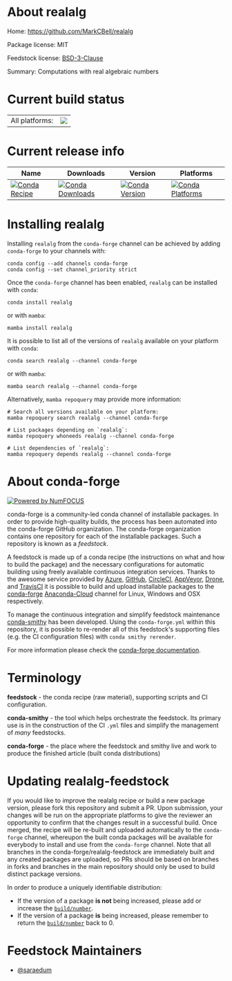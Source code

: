 About realalg
=============

Home: https://github.com/MarkCBell/realalg

Package license: MIT

Feedstock license: [BSD-3-Clause](https://github.com/conda-forge/realalg-feedstock/blob/main/LICENSE.txt)

Summary: Computations with real algebraic numbers

Current build status
====================


<table><tr><td>All platforms:</td>
    <td>
      <a href="https://dev.azure.com/conda-forge/feedstock-builds/_build/latest?definitionId=18196&branchName=main">
        <img src="https://dev.azure.com/conda-forge/feedstock-builds/_apis/build/status/realalg-feedstock?branchName=main">
      </a>
    </td>
  </tr>
</table>

Current release info
====================

| Name | Downloads | Version | Platforms |
| --- | --- | --- | --- |
| [![Conda Recipe](https://img.shields.io/badge/recipe-realalg-green.svg)](https://anaconda.org/conda-forge/realalg) | [![Conda Downloads](https://img.shields.io/conda/dn/conda-forge/realalg.svg)](https://anaconda.org/conda-forge/realalg) | [![Conda Version](https://img.shields.io/conda/vn/conda-forge/realalg.svg)](https://anaconda.org/conda-forge/realalg) | [![Conda Platforms](https://img.shields.io/conda/pn/conda-forge/realalg.svg)](https://anaconda.org/conda-forge/realalg) |

Installing realalg
==================

Installing `realalg` from the `conda-forge` channel can be achieved by adding `conda-forge` to your channels with:

```
conda config --add channels conda-forge
conda config --set channel_priority strict
```

Once the `conda-forge` channel has been enabled, `realalg` can be installed with `conda`:

```
conda install realalg
```

or with `mamba`:

```
mamba install realalg
```

It is possible to list all of the versions of `realalg` available on your platform with `conda`:

```
conda search realalg --channel conda-forge
```

or with `mamba`:

```
mamba search realalg --channel conda-forge
```

Alternatively, `mamba repoquery` may provide more information:

```
# Search all versions available on your platform:
mamba repoquery search realalg --channel conda-forge

# List packages depending on `realalg`:
mamba repoquery whoneeds realalg --channel conda-forge

# List dependencies of `realalg`:
mamba repoquery depends realalg --channel conda-forge
```


About conda-forge
=================

[![Powered by
NumFOCUS](https://img.shields.io/badge/powered%20by-NumFOCUS-orange.svg?style=flat&colorA=E1523D&colorB=007D8A)](https://numfocus.org)

conda-forge is a community-led conda channel of installable packages.
In order to provide high-quality builds, the process has been automated into the
conda-forge GitHub organization. The conda-forge organization contains one repository
for each of the installable packages. Such a repository is known as a *feedstock*.

A feedstock is made up of a conda recipe (the instructions on what and how to build
the package) and the necessary configurations for automatic building using freely
available continuous integration services. Thanks to the awesome service provided by
[Azure](https://azure.microsoft.com/en-us/services/devops/), [GitHub](https://github.com/),
[CircleCI](https://circleci.com/), [AppVeyor](https://www.appveyor.com/),
[Drone](https://cloud.drone.io/welcome), and [TravisCI](https://travis-ci.com/)
it is possible to build and upload installable packages to the
[conda-forge](https://anaconda.org/conda-forge) [Anaconda-Cloud](https://anaconda.org/)
channel for Linux, Windows and OSX respectively.

To manage the continuous integration and simplify feedstock maintenance
[conda-smithy](https://github.com/conda-forge/conda-smithy) has been developed.
Using the ``conda-forge.yml`` within this repository, it is possible to re-render all of
this feedstock's supporting files (e.g. the CI configuration files) with ``conda smithy rerender``.

For more information please check the [conda-forge documentation](https://conda-forge.org/docs/).

Terminology
===========

**feedstock** - the conda recipe (raw material), supporting scripts and CI configuration.

**conda-smithy** - the tool which helps orchestrate the feedstock.
                   Its primary use is in the construction of the CI ``.yml`` files
                   and simplify the management of *many* feedstocks.

**conda-forge** - the place where the feedstock and smithy live and work to
                  produce the finished article (built conda distributions)


Updating realalg-feedstock
==========================

If you would like to improve the realalg recipe or build a new
package version, please fork this repository and submit a PR. Upon submission,
your changes will be run on the appropriate platforms to give the reviewer an
opportunity to confirm that the changes result in a successful build. Once
merged, the recipe will be re-built and uploaded automatically to the
`conda-forge` channel, whereupon the built conda packages will be available for
everybody to install and use from the `conda-forge` channel.
Note that all branches in the conda-forge/realalg-feedstock are
immediately built and any created packages are uploaded, so PRs should be based
on branches in forks and branches in the main repository should only be used to
build distinct package versions.

In order to produce a uniquely identifiable distribution:
 * If the version of a package **is not** being increased, please add or increase
   the [``build/number``](https://docs.conda.io/projects/conda-build/en/latest/resources/define-metadata.html#build-number-and-string).
 * If the version of a package **is** being increased, please remember to return
   the [``build/number``](https://docs.conda.io/projects/conda-build/en/latest/resources/define-metadata.html#build-number-and-string)
   back to 0.

Feedstock Maintainers
=====================

* [@saraedum](https://github.com/saraedum/)

